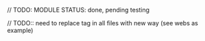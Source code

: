 // TODO: MODULE STATUS: done, pending testing

// TODO:: need to replace tag in all files with new way (see webs as example)


